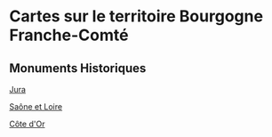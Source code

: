 # Cartes sur le territoire Bourgogne Franche-Comté


## Monuments Historiques

[Jura](https://Jibou4.github.io/QGIS_JV_MH_39/)

[Saône et Loire](https://Jibou4.github.io/QGIS_JV_MH_71/)

[Côte d'Or](https://Jibou4.github.io/QGIS_JV_MH_21/)
